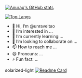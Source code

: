 [![Anurag's GitHub stats](https://github-readme-stats.vercel.app/api?username=unravelTao&count_private=true&theme=ambient_gradient)](https://github.com/anuraghazra/github-readme-stats)

[![Top Langs](https://github-readme-stats.vercel.app/api/top-langs/?username=unravelTao)](https://github.com/anuraghazra/github-readme-stats)

- 👋 Hi, I’m @unraveltao
- 👀 I’m interested in ...
- 🌱 I’m currently learning ...
- 💞️ I’m looking to collaborate on ...
- 📫 How to reach me ...
- 😄 Pronouns: ...
- ⚡ Fun fact: ...
<!---
unraveltao/unraveltao is a ✨ special ✨ repository because its `README.md` (this file) appears on your GitHub profile.
You can click the Preview link to take a look at your changes.
--->
solarized-light
[![Readme Card](https://github-readme-stats.vercel.app/api/pin/?username=unravelTao&repo=personal-portfolio&show_owner)](https://github.com/anuraghazra/github-readme-stats)

